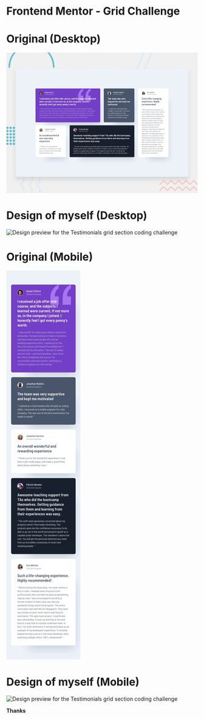 # Frontend Mentor - Grid Challenge

# Original (Desktop)

![Design preview for the Testimonials grid section coding challenge](./design/desktop-preview.jpg)

# Design of myself (Desktop)

![Design preview for the Testimonials grid section coding challenge](./design/Grid-challenge-desktop.jpg)

# Original (Mobile)

![Design preview for the Testimonials grid section coding challenge](./design/mobile-design.jpg)

# Design of myself (Mobile)

![Design preview for the Testimonials grid section coding challenge](./design/Grid-challenge-mobile.jpg)

**Thanks**



